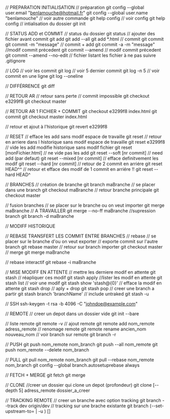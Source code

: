 // PREPARATION INITIALISATION
// préparation
git config --global user.email "benlamouche@hotmail.fr"
git config --global user.name "benlamouche"
// voir autre commande
git help config
// voir config
git help config
// intialisation du dossier
git init

// STATUS ADD et COMMIT
// status du dossier
git status
// ajouter des fichier avant commit
git add
git add --all
git add *.html
// commit
git commit
git commit -m "message"
// commit + add
git commit -a -m "message"
//modif commit précedent
git commit --amend
// modif commit précedent
git commit --amend --no-edit
// fichier listant les fichier à ne pas suivre
.gitignore

// LOG
// voir les commit
git log
// voir 5  dernier commit
git log -n 5
// voir commit en une ligne
git log --oneline

// DIFFÉRRENCE
git diff

// RETOUR AR
// retour sans perte
// commit impossible
git checkout e3299f8
git checkout master

// RETOUR AR 1 FICHIER + COMMIT
git checkout e3299f8 index.html
git commit
git checkout master index.html

// retour et ajout à l'historique
git revert e3299f8

// RESET
// efface les add sans modif espace de travaille
git reset
// retour en arriere dans l historique sans modif espace de travaille
git reset e3299f8
// vide les add modifie historique sans modif fichier
git reset [monFichier.html]
// ne vide pas les add
git reset --soft [nr commit]
// need add (par defaut)
git reset --mixed [nr commit]
// efface definitvement les modif
git reset --hard [nr commit]
// retour de 2 commit en arriére
git reset HEAD^^
// retour et efface des modif de 1 commit en arriére !!
git reset --hard HEAD^

// BRANCHES
// création de branche
git branch maBranche
// se placer dans une branch
git checkout maBranche
// retour branche principale
git checkout master

// fusion branches
// se placer sur le branche ou on veut importer
git merge maBranche
// A TRAVAILLER
git merge --no-ff maBranche
//supression branch
git branch -d maBranche

// MODIFF HISTORIQUE

// REBASE TRANSFERT LES COMMIT ENTRE BRANCHES
// rebase
// se placer sur le branche d'ou on veut exporter
// exporte commit sur l'autre branch
git rebase master
// retour sur branch importer
git checkout master
// merge
git merge maBranche

// rebase interactif
git rebase -i maBranche

// MISE MODIFF EN ATTENTE
// mettre les derniere modif en attente
git stash
// réapliquer ces modif
git stash apply
//lister les modif en attente
git stash list
// voir une modif
git stash show 'stash@{0}'
// efface la modif en attente
git stash drop
// aply + drop
git stash pop
// creer une branch a partir 
git stash branch 'branchName'
// include untraked
git stash -u

// SSH
ssh-keygen -t rsa -b 4096 -C "johndoe@example.com"

// REMOTE
// creer un depot dans un dossier vide
git init --bare

// liste remote
git remote -v
// ajout remote
git remote add nom_remote adress_remote
// renomage remote
git remote rename ancien_nom nouveau_nom
// voir branch sur remote
git branch -r

// PUSH
git push nom_remote nom_branch
git push --all nom_remote
git push nom_remote --delete nom_branch

// PULL
git pull nom_remote nom_branch
git pull --rebase nom_remote nom_branch
git config --global branch.autosetuprebase always

// FETCH + MERGE
git fetch
git merge

// CLONE
//creer un dossier qui clone un depot (profondeur)
git clone [--depth 5] adress_remote dossier_a_creer

// TRACKING REMOTE
// creer un branche avec option tracking
git branch --track dev origin/dev
// tracking sur une brache existante 
git branch (--set-upstream-to=<upstream> | -u <upstream>) [<branchname>]

